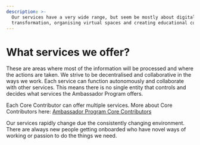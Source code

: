 ```yaml
---
description: >-
  Our services have a very wide range, but seem be mostly about digital
  transformation, organising virtual spaces and creating educational content.
---
```


# What services we offer?

These are areas where most of the information will be processed and where the actions are taken. We strive to be decentralised and collaborative in the ways we work. Each service can function autonomously and collaborate with other services. This means there is no single entity that controls and decides what services the Ambassador Program offers.

Each Core Contributor can offer multiple services. More about Core Contributors here: [Ambassador Program Core Contributors](https://docs.google.com/document/d/13uPKVnooFowpoxRBZJH71iIbHUyoOokdn_RCDvp_RHI/edit?tab=t.0#heading=h.ij3cuj7d158h)

Our services rapidly change due the consistently changing environment. There are always new people getting onboarded who have novel ways of working or passion to do the things we need.
